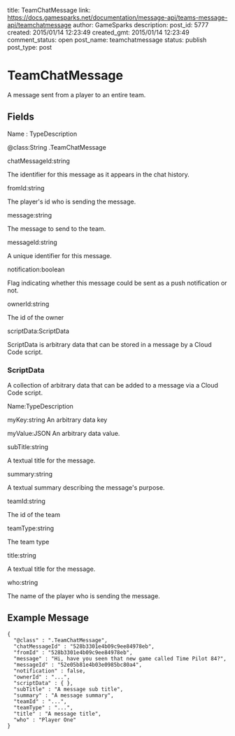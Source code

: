title: TeamChatMessage
link: https://docs.gamesparks.net/documentation/message-api/teams-message-api/teamchatmessage
author: GameSparks
description: 
post_id: 5777
created: 2015/01/14 12:23:49
created_gmt: 2015/01/14 12:23:49
comment_status: open
post_name: teamchatmessage
status: publish
post_type: post

<!--A message sent from a player to an entire team. -->

# TeamChatMessage

A message sent from a player to an entire team.

## Fields

Name : TypeDescription

@class:String
.TeamChatMessage

chatMessageId:string

The identifier for this message as it appears in the chat history.

fromId:string

The player's id who is sending the message.

message:string

The message to send to the team.

messageId:string

A unique identifier for this message.

notification:boolean

Flag indicating whether this message could be sent as a push notification or not.

ownerId:string

The id of the owner

scriptData:ScriptData

ScriptData is arbitrary data that can be stored in a message by a Cloud Code script.

### ScriptData

A collection of arbitrary data that can be added to a message via a Cloud Code script.

Name:TypeDescription

myKey:string
An arbitrary data key

myValue:JSON
An arbitrary data value.

subTitle:string

A textual title for the message.

summary:string

A textual summary describing the message's purpose.

teamId:string

The id of the team

teamType:string

The team type

title:string

A textual title for the message.

who:string

The name of the player who is sending the message.

  


## Example Message
    
    
    {
      "@class" : ".TeamChatMessage",
      "chatMessageId" : "528b3301e4b09c9ee84978eb",
      "fromId" : "528b3301e4b09c9ee84978eb",
      "message" : "Hi, have you seen that new game called Time Pilot 84?",
      "messageId" : "52e05b81e4b03e0985bc80a4",
      "notification" : false,
      "ownerId" : "...",
      "scriptData" : { },
      "subTitle" : "A message sub title",
      "summary" : "A message summary",
      "teamId" : "...",
      "teamType" : "...",
      "title" : "A message title",
      "who" : "Player One"
    }